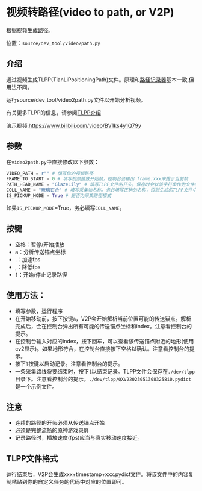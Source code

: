 # 视频转路径(video to path, or V2P)


根据视频生成路径。

位置：`source/dev_tool/video2path.py`

## 介绍

通过视频生成TLPP(TianLiPositioningPath)文件。原理和[路径记录器](./path_recorder.md)基本一致,但用法不同。

运行source/dev_tool/video2path.py文件以开始分析视频。

有关更多TLPP的信息，请参阅[TLPP介绍](./tianli_positioning_path.md)

演示视频:https://www.bilibili.com/video/BV1ks4y1Q79y

## 参数
在`video2path.py`中直接修改以下参数：
```python
VIDEO_PATH = r"" # 填写你的视频路径
FRAME_TO_START = 0 # 填写视频播放开始帧，控制台会输出 frame:xxx来提示当前帧
PATH_HEAD_NAME = "GlazeLily" # 填写TLPP文件名开头。保存时会以该字符串作为文件名的开头。
COLL_NAME = "琉璃百合" # 填写采集物名称。务必填写正确的名称，否则生成的TLPP文件中的adsorptive_position可能为空列表。
IS_PICKUP_MODE = True # 是否为采集路径模式
```

如果`IS_PICKUP_MODE`=True，务必填写`COLL_NAME`。

## 按键
- 空格：暂停/开始播放
- a：分析传送锚点坐标
- .：加速fps
- ,：降低fps
- `]`：开始/停止记录路径

## 使用方法：
- 填写参数，运行程序
- 在开始移动前，按下按键`a`，V2P会开始解析当前位置可能的传送锚点。解析完成后，会在控制台弹出所有可能的传送锚点坐标和index。注意看控制台的提示。
- 在控制台输入对应的index，按下回车，可以查看该传送锚点附近的地形(使用cv2显示)。如果地形符合，在控制台直接按下空格以确认。注意看控制台的提示。
- 按下`]`按键以启动记录。注意看控制台的提示。
- 一条采集路线将要结束时，按下`]`以结束记录。TLPP文件会保存在`./dev/tlpp`目录下。注意看控制台的提示。`./dev/tlpp/QXV220230513083258i0.pydict`是一个示例文件。

## 注意
- 连续的路径的开头必须从传送锚点开始
- 必须是完整流畅的原神游戏录屏
- 记录路径时，播放速度(fps)应当与真实移动速度接近。

## TLPP文件格式

运行结束后，V2P会生成xxx+timestamp+xxx.pydict文件。将该文件中的内容复制粘贴到你的自定义任务的代码中对应的位置即可。

